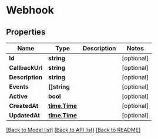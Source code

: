 # Webhook

## Properties

Name | Type | Description | Notes
------------ | ------------- | ------------- | -------------
**Id** | **string** |  | [optional] 
**CallbackUrl** | **string** |  | [optional] 
**Description** | **string** |  | [optional] 
**Events** | **[]string** |  | [optional] 
**Active** | **bool** |  | [optional] 
**CreatedAt** | [**time.Time**](time.Time.md) |  | [optional] 
**UpdatedAt** | [**time.Time**](time.Time.md) |  | [optional] 

[[Back to Model list]](../README.md#documentation-for-models) [[Back to API list]](../README.md#documentation-for-api-endpoints) [[Back to README]](../README.md)


